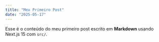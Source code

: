 ```yaml
---
title: "Meu Primeiro Post"
date: "2025-05-17"
---
```


Esse é o conteúdo do meu primeiro post escrito em **Markdown** usando Next.js 15 com `src/`.
